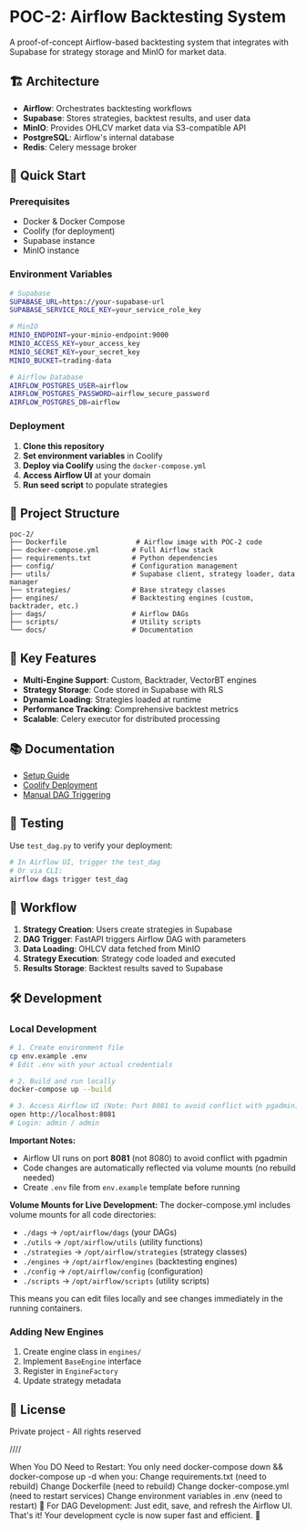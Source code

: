 # POC-2: Airflow Backtesting System

A proof-of-concept Airflow-based backtesting system that integrates with Supabase for strategy storage and MinIO for market data.

## 🏗️ Architecture

- **Airflow**: Orchestrates backtesting workflows
- **Supabase**: Stores strategies, backtest results, and user data
- **MinIO**: Provides OHLCV market data via S3-compatible API
- **PostgreSQL**: Airflow's internal database
- **Redis**: Celery message broker

## 🚀 Quick Start

### Prerequisites

- Docker & Docker Compose
- Coolify (for deployment)
- Supabase instance
- MinIO instance

### Environment Variables

```bash
# Supabase
SUPABASE_URL=https://your-supabase-url
SUPABASE_SERVICE_ROLE_KEY=your_service_role_key

# MinIO
MINIO_ENDPOINT=your-minio-endpoint:9000
MINIO_ACCESS_KEY=your_access_key
MINIO_SECRET_KEY=your_secret_key
MINIO_BUCKET=trading-data

# Airflow Database
AIRFLOW_POSTGRES_USER=airflow
AIRFLOW_POSTGRES_PASSWORD=airflow_secure_password
AIRFLOW_POSTGRES_DB=airflow
```

### Deployment

1. **Clone this repository**
2. **Set environment variables** in Coolify
3. **Deploy via Coolify** using the `docker-compose.yml`
4. **Access Airflow UI** at your domain
5. **Run seed script** to populate strategies

## 📁 Project Structure

```
poc-2/
├── Dockerfile                 # Airflow image with POC-2 code
├── docker-compose.yml        # Full Airflow stack
├── requirements.txt          # Python dependencies
├── config/                   # Configuration management
├── utils/                    # Supabase client, strategy loader, data manager
├── strategies/               # Base strategy classes
├── engines/                  # Backtesting engines (custom, backtrader, etc.)
├── dags/                     # Airflow DAGs
├── scripts/                  # Utility scripts
└── docs/                     # Documentation
```

## 🔧 Key Features

- **Multi-Engine Support**: Custom, Backtrader, VectorBT engines
- **Strategy Storage**: Code stored in Supabase with RLS
- **Dynamic Loading**: Strategies loaded at runtime
- **Performance Tracking**: Comprehensive backtest metrics
- **Scalable**: Celery executor for distributed processing

## 📚 Documentation

- [Setup Guide](docs/setup.md)
- [Coolify Deployment](docs/coolify_deployment.md)
- [Manual DAG Triggering](docs/manual_trigger.md)

## 🧪 Testing

Use `test_dag.py` to verify your deployment:

```bash
# In Airflow UI, trigger the test_dag
# Or via CLI:
airflow dags trigger test_dag
```

## 🔄 Workflow

1. **Strategy Creation**: Users create strategies in Supabase
2. **DAG Trigger**: FastAPI triggers Airflow DAG with parameters
3. **Data Loading**: OHLCV data fetched from MinIO
4. **Strategy Execution**: Strategy code loaded and executed
5. **Results Storage**: Backtest results saved to Supabase

## 🛠️ Development

### Local Development

```bash
# 1. Create environment file
cp env.example .env
# Edit .env with your actual credentials

# 2. Build and run locally
docker-compose up --build

# 3. Access Airflow UI (Note: Port 8081 to avoid conflict with pgadmin)
open http://localhost:8081
# Login: admin / admin
```

**Important Notes:**
- Airflow UI runs on port **8081** (not 8080) to avoid conflict with pgadmin
- Code changes are automatically reflected via volume mounts (no rebuild needed)
- Create `.env` file from `env.example` template before running

**Volume Mounts for Live Development:**
The docker-compose.yml includes volume mounts for all code directories:
- `./dags` → `/opt/airflow/dags` (your DAGs)
- `./utils` → `/opt/airflow/utils` (utility functions)
- `./strategies` → `/opt/airflow/strategies` (strategy classes)
- `./engines` → `/opt/airflow/engines` (backtesting engines)
- `./config` → `/opt/airflow/config` (configuration)
- `./scripts` → `/opt/airflow/scripts` (utility scripts)

This means you can edit files locally and see changes immediately in the running containers.

### Adding New Engines

1. Create engine class in `engines/`
2. Implement `BaseEngine` interface
3. Register in `EngineFactory`
4. Update strategy metadata

## 📝 License

Private project - All rights reserved



////


When You DO Need to Restart:
You only need docker-compose down && docker-compose up -d when you:
Change requirements.txt (need to rebuild)
Change Dockerfile (need to rebuild)
Change docker-compose.yml (need to restart services)
Change environment variables in .env (need to restart)
🎯 For DAG Development:
Just edit, save, and refresh the Airflow UI. That's it! Your development cycle is now super fast and efficient. 🚀

